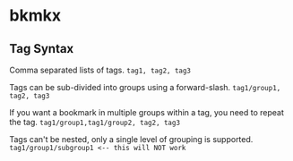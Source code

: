 # bkmkx

## Tag Syntax

Comma separated lists of tags.
```tag1, tag2, tag3```

Tags can be sub-divided into groups using a forward-slash.
```tag1/group1, tag2, tag3```

If you want a bookmark in multiple groups within a tag, you need to repeat the tag.
```tag1/group1,tag1/group2, tag2, tag3```

Tags can't be nested, only a single level of grouping is supported.
```tag1/group1/subgroup1 <-- this will NOT work``` 